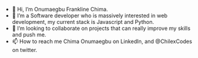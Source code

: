 - 👋 Hi, I’m Onumaegbu Frankline Chima.
- 👀 I’m a Software developer who is massively interested in web development, my current stack is Javascript and Python.
- 💞️ I’m looking to collaborate on projects that can really improve my skills and push me.
- 📫 How to reach me Chima Onumaegbu on LinkedIn, and @ChilexCodes on twitter.

<!---
Chilex23/Chilex23 is a ✨ special ✨ repository because its `README.md` (this file) appears on your GitHub profile.
You can click the Preview link to take a look at your changes.
--->
